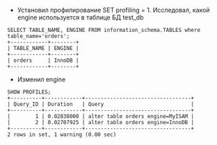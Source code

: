 - Установил профилирование SET profiling = 1. Исследовал, какой engine используется в таблице БД test_db
```
SELECT TABLE_NAME, ENGINE FROM information_schema.TABLES where table_name='orders';
+------------+--------+
| TABLE_NAME | ENGINE |
+------------+--------+
| orders     | InnoDB |
+------------+--------+
```
- Изменил engine
```
SHOW PROFILES;
+----------+------------+----------------------------------+
| Query_ID | Duration   | Query                            |
+----------+------------+----------------------------------+
|        1 | 0.02838000 | alter table orders engine=MyISAM |
|        2 | 0.02707925 | alter table orders engine=InnoDB |
+----------+------------+----------------------------------+
2 rows in set, 1 warning (0.00 sec)
```
